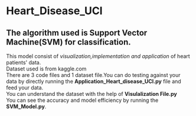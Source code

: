 # Heart_Disease_UCI
## The algorithm used is Support Vector Machine(SVM) for classification.<br />
This model consist of _visualization,implementation and application_ of heart patients' data.<br />
Dataset used is from kaggle.com<br />
There are 3 code files and 1 dataset file.You can do testing against your data by directly running the **Application_Heart_disease_UCI.py** file and feed your data.<br />
You can understand the dataset with the help of **Visulalization File.py**<br />
You can see the accuracy and model efficiency by running the **SVM_Model.py**.<br />
